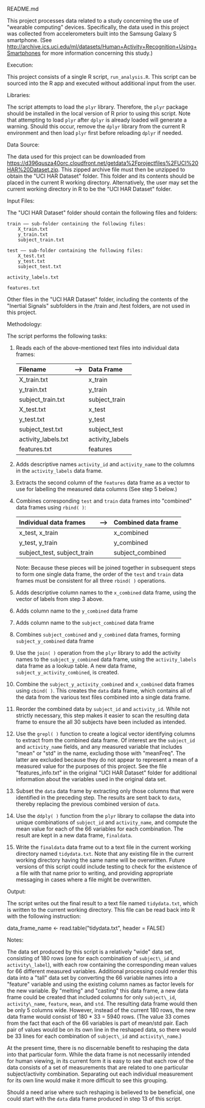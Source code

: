 README.md

This project processes data related to a study concerning the use of "wearable computing" devices. Specifically, the data used in this project was collected from accelerometers built into the Samsung Galaxy S smartphone. (See http://archive.ics.uci.edu/ml/datasets/Human+Activity+Recognition+Using+Smartphones for more information concerning this study.)

Execution:

This project consists of a single R script, `run_analysis.R`. This script can be sourced into the R app and executed without additional input from the user.

Libraries:

The script attempts to load the `plyr` library. Therefore, the `plyr` package should be installed in the local version of R prior to using this script. Note that attempting to load `plyr` after `dplyr` is already loaded will generate a warning. Should this occur, remove the `dplyr` library from the current R environment and then load `plyr` first before reloading `dplyr` if needed.

Data Source:

The data used for this project can be downloaded from https://d396qusza40orc.cloudfront.net/getdata%2Fprojectfiles%2FUCI%20HAR%20Dataset.zip. This zipped archive file must then be unzipped to obtain the "UCI HAR Dataset" folder. This folder and its contents should be placed in the current R working directory. Alternatively, the user may set the current working directory in R to be the "UCI HAR Dataset" folder.

Input Files:

The "UCI HAR Dataset" folder should contain the following files and folders:

	train –– sub-folder containing the following files:
		X_train.txt
		y_train.txt
		subject_train.txt
			
	test –– sub-folder containing the following files:
		X_test.txt
		y_test.txt
		subject_test.txt
			
	activity_labels.txt

	features.txt

Other files in the "UCI HAR Dataset" folder, including the contents of the "Inertial Signals" subfolders in the /train and /test folders, are not used in this project.

Methodology:

The script performs the following tasks:

1. Reads each of the above-mentioned text files into individual data frames:

	|Filename              |––>           |Data Frame     |
	|:-----------------------|:----------:|:-------------------|
	|X_train.txt            |                 |x_train             |
	|y_train.txt             |                 |y_train              |
	|subject_train.txt  |                 |subject_train  |
	|X_test.txt              |                 |x_test                |
	|y_test.txt               |                 |y_test                |
	|subject_test.txt    |                 |subject_test     |
	|activity_labels.txt|                 |activity_labels|
	|features.txt            |                 |features           |

2. Adds descriptive names `activity_id` and `activity_name` to the columns in the `activity_labels` data frame.

3. Extracts the second column of the `features` data frame as a vector to use for labelling the measured data columns (See step 5 below.)

4. Combines corresponding `test` and `train` data frames into "combined" data frames using `rbind( )`:

	|Individual data frames       | ––>        |Combined data frame|
	|:-----------------------------------|:----------:|:-----------------------------|	
	|x_test, x_train                      |				  |x_combined                  |
	|y_test, y_train                      |				  |y_combined                  |
	|subject_test, subject_train|				  |subject_combined       |
		
	Note: Because these pieces will be joined together in subsequent steps to form one single data frame, the order of the `test` and `train` data frames must be consistent for all three `rbind( )` operations.
		
5. Adds descriptive column names to the `x_combined` data frame, using the vector of labels from step 3 above.

6. Adds column name to the `y_combined` data frame

7. Adds column name to the `subject_combined` data frame

8. Combines `subject_combined` and `y_combined` data frames, forming `subject_y_combined` data frame

9. Use the `join( )` operation from the `plyr` library to add the activity names to the `subject_y_combined` data frame, using the `activity_labels` data frame as a lookup table. A new data frame, `subject_y_activity_combined`, is created.

10. Combine the `subject_y_activity_combined` and `x_combined` data frames using `cbind( )`. This creates the `data` data frame, which contains all of the data from the various text files combined into a single data frame.

11. Reorder the combined data by `subject_id` and `activity_id`. While not strictly necessary, this step makes it easier to scan the resulting data frame to ensure the all 30 subjects have been included as intended.

12. Use the `grepl( )` function to create a logical vector identifying columns to extract from the combined data frame. Of interest are the `subject_id` and `activity_name` fields, and any measured variable that includes "mean" or "std" in the name, excluding those with "meanFreq". The latter are excluded because they do not appear to represent a mean of a measured value for the purposes of this project. See the file "features_info.txt" in the original "UCI HAR Dataset" folder for additional information about the variables used in the original data set.

13. Subset the `data` data frame by extracting only those columns that were identified in the preceding step. The results are sent back to `data`, thereby replacing the previous combined version of `data`.

14. Use the `ddply( )` function from the `plyr` library to collapse the data into unique combinations of `subject_id` and `activity_name`, and compute the mean value for each of the 66 variables for each combination. The result are kept in a new data frame, `finaldata`.

15. Write the `finaldata` data frame out to a text file in the current working directory named `tidydata.txt`. Note that any existing file in the current working directory having the same name will be overwritten. Future versions of this script could include testing to check for the existence of a file with that name prior to writing, and providing appropriate messaging in cases where a file might be overwritten. 
	
Output:

The script writes out the final result to a text file named `tidydata.txt`, which is written to the current working directory. This file can be read back into R with the following instruction:

data\_frame\_name <- read.table("tidydata.txt", header = FALSE)

Notes:

The data set produced by this script is a relatively "wide" data set, consisting of 180 rows (one for each combination of `subject\_id` and `activity\_label`), with each row containing the corresponding mean values for 66 different measured variables. Additional processing could render this data into a "tall" data set by converting the 66 variable names into a "feature" variable and using the existing column names as factor levels for the new variable. By "melting" and "casting" this data frame, a new data frame could be created that included columns for only `subject\_id`, `activity\_name`, `feature`, `mean`, and `std`. The resulting data frame would then be only 5 columns wide. However, instead of the current 180 rows, the new data frame would consist of 180 * 33 = 5940 rows. (The value 33 comes from the fact that each of the 66 variables is part of mean/std pair. Each pair of values would be on its own line in the reshaped data, so there would be 33 lines for each combination of `subject\_id` and `activity\_name`.)

At the present time, there is no discernable benefit to reshaping the data into that particular form. While the data frame is not necessarily intended for human viewing, in its current form it is easy to see that each row of the data consists of a set of measurements that are related to one particular subject/activity combination. Separating out each individual measurement for its own line would make it more difficult to see this grouping.

Should a need arise where such reshaping is believed to be beneficial, one could start with the `data` data frame produced in step 13 of this script.
